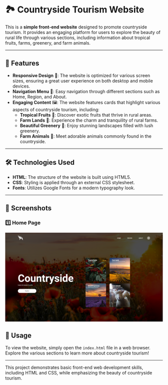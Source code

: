 # 🏞️ Countryside Tourism Website

This is a **simple front-end website** designed to promote countryside tourism. It provides an engaging platform for users to explore the beauty of rural life through various sections, including information about tropical fruits, farms, greenery, and farm animals.

---

## 🌟 Features

- **Responsive Design** 📱: The website is optimized for various screen sizes, ensuring a great user experience on both desktop and mobile devices.
- **Navigation Menu** 🧭: Easy navigation through different sections such as Home, Region, and About.
- **Engaging Content** 🖼️: The website features cards that highlight various aspects of countryside tourism, including:
  - **Tropical Fruits** 🍍: Discover exotic fruits that thrive in rural areas.
  - **Farm Lands** 🚜: Experience the charm and tranquility of rural farms.
  - **Beautiful Greenery** 🌳: Enjoy stunning landscapes filled with lush greenery.
  - **Farm Animals** 🐄: Meet adorable animals commonly found in the countryside.

---

## 🛠️ Technologies Used

- **HTML**: The structure of the website is built using HTML5.
- **CSS**: Styling is applied through an external CSS stylesheet.
- **Fonts**: Utilizes Google Fonts for a modern typography look.

---

## 📸 Screenshots

### 1️⃣ Home Page
![Home Page](./screenshots/homepage.png)


## 🚀 Usage

To view the website, simply open the `index.html` file in a web browser. Explore the various sections to learn more about countryside tourism!

---

This project demonstrates basic front-end web development skills, including HTML and CSS, while emphasizing the beauty of countryside tourism.
